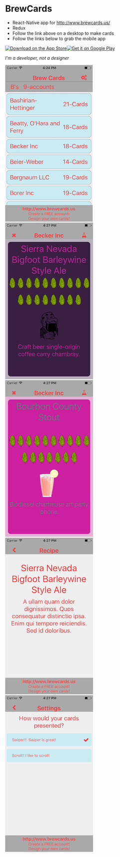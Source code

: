 # BrewCards

- React-Native app for http://www.brewcards.us/
- Redux
- Follow the link above on a desktop to make cards
- Follow the links below to grab the mobile app


<a href="https://itunes.apple.com/us/app/brewcards/id1159993912?mt=8">
<img alt='Download on the App Store' src='https://linkmaker.itunes.apple.com/assets/shared/badges/en-us/appstore-lrg.svg'/></a><a href='https://play.google.com/store/apps/details?id=com.ontap&utm_source=global_co&utm_medium=prtnr&utm_content=Mar2515&utm_campaign=PartBadge&pcampaignid=MKT-Other-global-all-co-prtnr-py-PartBadge-Mar2515-1'><img alt='Get it on Google Play' width="180" src='https://play.google.com/intl/en_us/badges/images/generic/en_badge_web_generic.png'/></a>

*I'm a developer, not a designer*

![One](./screenshots/one.png ) ![One](./screenshots/two.png )
![One](./screenshots/three.png ) ![One](./screenshots/four.png )
![One](./screenshots/five.png )
